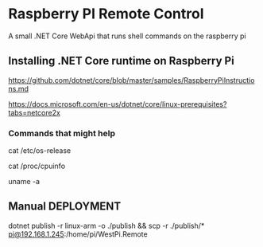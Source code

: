 # Raspberry PI Remote Control
A small .NET Core WebApi that runs shell commands on the raspberry pi

## Installing .NET Core runtime on Raspberry Pi
https://github.com/dotnet/core/blob/master/samples/RaspberryPiInstructions.md

https://docs.microsoft.com/en-us/dotnet/core/linux-prerequisites?tabs=netcore2x

### Commands that might help
cat /etc/os-release

cat /proc/cpuinfo

uname -a

## Manual DEPLOYMENT
dotnet publish -r linux-arm -o ./publish && scp -r ./publish/* pi@192.168.1.245:/home/pi/WestPi.Remote
